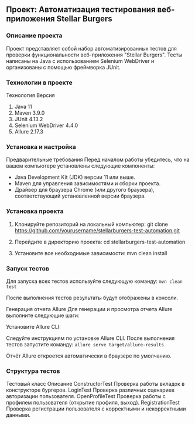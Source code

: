 
## Проект: Автоматизация тестирования веб-приложения Stellar Burgers
### Описание проекта
Проект представляет собой набор автоматизированных тестов для проверки функциональности веб-приложения "Stellar Burgers". Тесты написаны на Java с использованием Selenium WebDriver и организованы с помощью фреймворка JUnit.

### Технологии в проекте
Технология	Версия
1. Java	    11
2. Maven	3.9.0
3. JUnit	4.13.2
4. Selenium WebDriver	4.4.0
5. Allure	2.17.3

### Установка и настройка
Предварительные требования
Перед началом работы убедитесь, что на вашем компьютере установлены следующие компоненты:

* Java Development Kit (JDK) версии 11 или выше.
* Maven для управления зависимостями и сборки проекта.
* Драйвер для браузера Chrome (или другого браузера), соответствующий установленной версии браузера.

### Установка проекта
1. Клонируйте репозиторий на локальный компьютер:
  git clone https://github.com/yourusername/stellarburgers-test-automation.git
2. Перейдите в директорию проекта:
  cd stellarburgers-test-automation
 
3. Установите все необходимые зависимости:
   mvn clean install

### Запуск тестов
Для запуска всех тестов используйте следующую команду:
`mvn clean test`

После выполнения тестов результаты будут отображены в консоли.

Генерация отчета Allure
Для генерации и просмотра отчета Allure выполните следующие шаги:

Установите Allure CLI:

Следуйте инструкциям по установке Allure CLI.
После выполнения тестов запустите команду:
`allure serve target/allure-results`

Отчёт Allure откроется автоматически в браузере по умолчанию.

### Структура тестов
Тестовый класс	Описание
ConstructorTest	Проверка работы вкладок в конструкторе бургеров.
LoginTest	Проверка различных сценариев авторизации пользователя.
OpenProfileTest	Проверка работы с профилем пользователя (открытие профиля, выход).
RegistrationTest	Проверка регистрации пользователя с корректными и некорректными данными.
